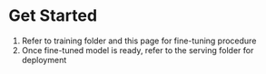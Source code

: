 # Get Started
1. Refer to training folder and this page for fine-tuning procedure
2. Once fine-tuned model is ready, refer to the serving folder for deployment
